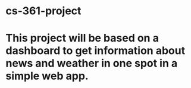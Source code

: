 # cs-361-project
# This project will be based on a dashboard to get information about news and weather in one spot in a simple web app.
